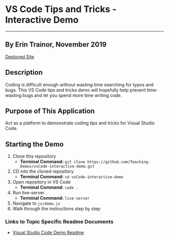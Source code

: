 # VS Code Tips and Tricks - Interactive Demo
---
## By Erin Trainor, November 2019
[Deployed Site](https://teaching-demos.github.io/vsCode-interactive-demo/)

## Description
Coding is difficult enough without wasting time searching for typos and bugs. This VS Code tips and tricks demo will hopefully help prevent time-wasting bugs and let you spend more time writing code.

## Purpose of This Application
Act as a platform to demonstrate coding tips and tricks for Visual Studio Code.

## Starting the Demo
1. Clone this repository 
    - **Terminal Command:** `git clone https://github.com/Teaching-Demos/vsCode-interactive-demo.git`
2. CD into the cloned repository
    - **Terminal Command:** `cd vsCode-interactive-demo`
3. Open repository in VS Code
    - **Terminal Command:** `code .`
4. Run live-server
    - **Terminal Command:** `live-server`
5. Navigate to `js/demo.js`
6. Walk through the instructions step by step

### Links to Topic Specific Readme Documents
- [Visual Studio Code Demo Readme](./docs/VS_CODE.md)

